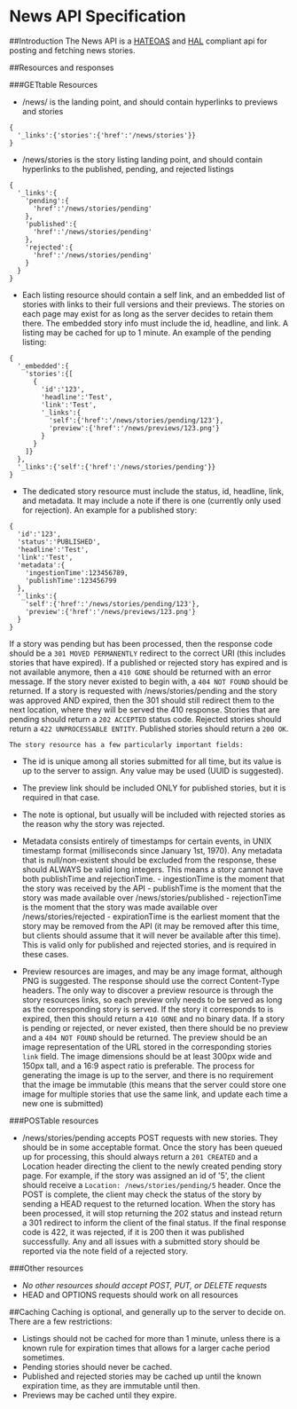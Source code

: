 News API Specification
=========

##Introduction
The News API is a [HATEOAS](https://en.wikipedia.org/wiki/HATEOAS#cite_note-Jersey_and_HATEOAS-6) and [HAL](http://stateless.co/hal_specification.html) compliant api for posting and fetching news stories.

##Resources and responses

###GETtable Resources

- /news/ is the landing point, and should contain hyperlinks to previews and stories
```
{
  '_links':{'stories':{'href':'/news/stories'}}
}
```
- /news/stories is the story listing landing point, and should contain hyperlinks to the published, pending, and rejected listings
```
{
  '_links':{
    'pending':{
      'href':'/news/stories/pending'
    },
    'published':{
      'href':'/news/stories/pending'
    },
    'rejected':{
      'href':'/news/stories/pending'
    }
  }
}
```
 - Each listing resource should contain a self link, and an embedded list of stories with links to their full versions and their previews. The stories on each page may exist for as long as the server decides to retain them there. The embedded story info must include the id, headline, and link. A listing may be cached for up to 1 minute. An example of the pending listing:
  ```
  {
    '_embedded':{
      'stories':{[
        {
          'id':'123',
          'headline':'Test',
          'link':'Test',
          '_links':{
            'self':{'href':'/news/stories/pending/123'},
            'preview':{'href':'/news/previews/123.png'}
          }
        }
      ]}
    },
    '_links':{'self':{'href':'/news/stories/pending'}}
  }
  ```
  - The dedicated story resource must include the status, id, headline, link, and metadata. It may include a note if there is one (currently only used for rejection). An example for a published story:
  ```
  {
    'id':'123',
    'status':'PUBLISHED',
    'headline':'Test',
    'link':'Test',
    'metadata':{
      'ingestionTime':123456789,
      'publishTime':123456799
    },
    '_links':{
      'self':{'href':'/news/stories/pending/123'},
      'preview':{'href':'/news/previews/123.png'}
    }
  }
  ```
  If a story was pending but has been processed, then the response code should be a ```301 MOVED PERMANENTLY``` redirect to the correct URI (this includes stories that have expired). If a published or rejected story has expired and is not available anymore, then a ```410 GONE``` should be returned with an error message. If the story never existed to begin with, a ```404 NOT FOUND``` should be returned. If a story is requested with /news/stories/pending and the story was approved AND expired, then the 301 should still redirect them to the next location, where they will be served the 410 response. Stories that are pending should return a ```202 ACCEPTED``` status code. Rejected stories should return a ```422 UNPROCESSABLE ENTITY```. Published stories should return a ```200 OK```.

    The story resource has a few particularly important fields:
   - The id is unique among all stories submitted for all time, but its value is up to the server to assign. Any value may be used (UUID is suggested).
   - The preview link should be included ONLY for published stories, but it is required in that case.
   - The note is optional, but usually will be included with rejected stories as the reason why the story was rejected.
   - Metadata consists entirely of timestamps for certain events, in UNIX timestamp format (milliseconds since January 1st, 1970). Any metadata that is null/non-existent should be excluded from the response, these should ALWAYS be valid long integers. This means a story cannot have both publishTime and rejectionTime.
    - ingestionTime is the moment that the story was received by the API
    - publishTime is the moment that the story was made available over /news/stories/published
    - rejectionTime is the moment that the story was made available over /news/stories/rejected
    - expirationTime is the earliest moment that the story may be removed from the API (it may be removed after this time, but clients should assume that it will never be available after this time). This is valid only for published and rejected stories, and is required in these cases.  


  - Preview resources are images, and may be any image format, although PNG is suggested. The response should use the correct Content-Type headers. The only way to discover a preview resource is through the story resources links, so each preview only needs to be served as long as the corresponding story is served. If the story it corresponds to is expired, then this should return a ```410 GONE``` and no binary data. If a story is pending or rejected, or never existed, then there should be no preview and a ```404 NOT FOUND``` should be returned. The preview should be an image representation of the URL stored in the corresponding stories ```link``` field. The image dimensions should be at least 300px wide and 150px tall, and a 16:9 aspect ratio is preferable. The process for generating the image is up to the server, and there is no requirement that the image be immutable (this means that the server could store one image for multiple stories that use the same link, and update each time a new one is submitted)

###POSTable resources
- /news/stories/pending accepts POST requests with new stories. They should be in some acceptable format. Once the story has been queued up for processing, this should always return a ```201 CREATED``` and a Location header directing the client to the newly created pending story page. For example, if the story was assigned an id of '5', the client should receive a ```Location: /news/stories/pending/5``` header. Once the POST is complete, the client may check the status of the story by sending a HEAD request to the returned location. When the story has been processed, it will stop returning the 202 status and instead return a 301 redirect to inform the client of the final status. If the final response code is 422, it was rejected, if it is 200 then it was published successfully. Any and all issues with a submitted story should be reported via the note field of a rejected story.

###Other resources
- *No other resources should accept POST, PUT, or DELETE requests*
- HEAD and OPTIONS requests should work on all resources

##Caching
Caching is optional, and generally up to the server to decide on. There are a few restrictions:
- Listings should not be cached for more than 1 minute, unless there is a known rule for expiration times that allows for a larger cache period sometimes.
- Pending stories should never be cached.
- Published and rejected stories may be cached up until the known expiration time, as they are immutable until then.
- Previews may be cached until they expire.
